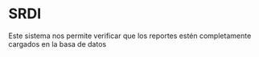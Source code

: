 # SRDI
Este sistema nos permite verificar que los reportes estén completamente cargados en la basa de datos 
